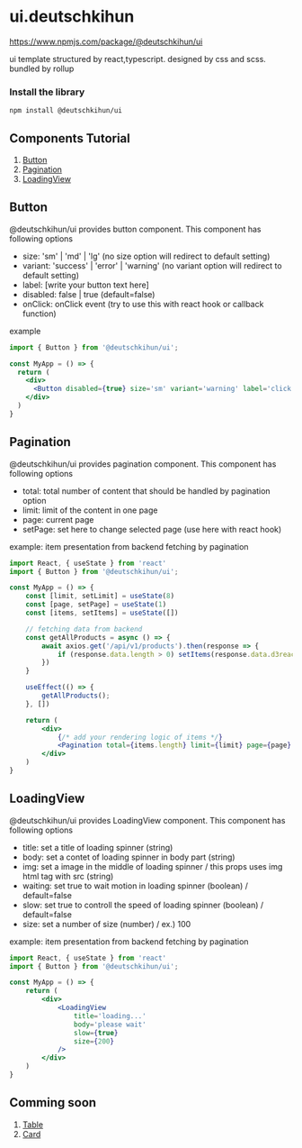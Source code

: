 # ui.deutschkihun

https://www.npmjs.com/package/@deutschkihun/ui

ui template structured by react,typescript. designed by css and scss. bundled by rollup

### Install the library

```
npm install @deutschkihun/ui
```



## Components Tutorial 

1. [Button](#button)
1. [Pagination](#pagination)
1. [LoadingView](#loadingview)


## Button

@deutschkihun/ui provides button component. This component has following options 

- size: 'sm' | 'md' | 'lg' (no size option will redirect to default setting)
- variant: 'success' | 'error' | 'warning' (no variant option will redirect to default setting)
- label: [write your button text here]
- disabled: false | true (default=false)
- onClick: onClick event (try to use this with react hook or callback function)

example 

```jsx
import { Button } from '@deutschkihun/ui';

const MyApp = () => {
  return (
    <div>
      <Button disabled={true} size='sm' variant='warning' label='click me' onClick={() => alert("hello world")}  />
    </div>
  )
}
```


## Pagination

@deutschkihun/ui provides pagination component. This component has following options 

- total: total number of content that should be handled by pagination option
- limit: limit of the content in one page
- page: current page
- setPage: set here to change selected page (use here with react hook)

example: item presentation from backend fetching by pagination

```jsx
import React, { useState } from 'react'
import { Button } from '@deutschkihun/ui';

const MyApp = () => {
    const [limit, setLimit] = useState(8)
    const [page, setPage] = useState(1)
    const [items, setItems] = useState([])

    // fetching data from backend
    const getAllProducts = async () => {
        await axios.get('/api/v1/products').then(response => {
            if (response.data.length > 0) setItems(response.data.d3react)
        })
    }

    useEffect(() => {
        getAllProducts();
    }, [])

    return (
        <div>
            {/* add your rendering logic of items */}
            <Pagination total={items.length} limit={limit} page={page} setPage={setPage} />
        </div>
    )
}
```


## LoadingView

@deutschkihun/ui provides LoadingView component. This component has following options 

- title: set a title of loading spinner (string)
- body: set a contet of loading spinner in body part (string)
- img: set a image in the middle of loading spinner / this props uses img html tag with src (string)
- waiting: set true to wait motion in loading spinner  (boolean) / default=false
- slow: set true to controll the speed of loading spinner  (boolean) / default=false
- size: set a number of size (number) / ex.) 100 

example: item presentation from backend fetching by pagination

```jsx
import React, { useState } from 'react'
import { Button } from '@deutschkihun/ui';

const MyApp = () => {
    return (
        <div>
            <LoadingView 
                title='loading...'
                body='please wait'
                slow={true}
                size={200}
            />
        </div>
    )
}
```

## Comming soon

1. [Table](#table)
1. [Card](#card)
 

